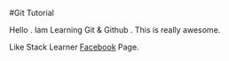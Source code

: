 #Git Tutorial

Hello . Iam Learning Git & Github . This is really awesome.

Like Stack Learner [Facebook](https://facebook.com/stacklearner) Page.


